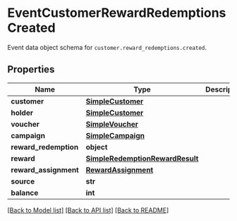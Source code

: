 # EventCustomerRewardRedemptionsCreated

Event data object schema for `customer.reward_redemptions.created`.

## Properties
Name | Type | Description | Notes
------------ | ------------- | ------------- | -------------
**customer** | [**SimpleCustomer**](SimpleCustomer.md) |  | [optional] 
**holder** | [**SimpleCustomer**](SimpleCustomer.md) |  | [optional] 
**voucher** | [**SimpleVoucher**](SimpleVoucher.md) |  | [optional] 
**campaign** | [**SimpleCampaign**](SimpleCampaign.md) |  | [optional] 
**reward_redemption** | **object** |  | [optional] 
**reward** | [**SimpleRedemptionRewardResult**](SimpleRedemptionRewardResult.md) |  | [optional] 
**reward_assignment** | [**RewardAssignment**](RewardAssignment.md) |  | [optional] 
**source** | **str** |  | [optional] 
**balance** | **int** |  | [optional] 

[[Back to Model list]](../README.md#documentation-for-models) [[Back to API list]](../README.md#documentation-for-api-endpoints) [[Back to README]](../README.md)


